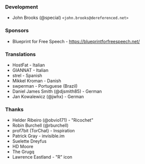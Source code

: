 ### Development
* John Brooks (@special) `<john.brooks@dereferenced.net>`

### Sponsors
* Blueprint for Free Speech - https://blueprintforfreespeech.net/

### Translations
* HostFat - Italian
* GIANNAT - Italian
* strel - Spanish
* Mikkel Kroman - Danish
* swperman - Portuguese (Brazil)
* Daniel James Smith (@djsmith85) - German
* Jan Kowalewicz (@jwhx) - German

### Thanks
* Helder Ribeiro (@obvio171) - "Ricochet"
* Robin Burchell (@rburchell)
* prof7bit (TorChat) - Inspiration
* Patrick Gray - invisible.im
* Suelette Dreyfus
* HD Moore
* The Grugq
* Lawrence Eastland - "R" icon

